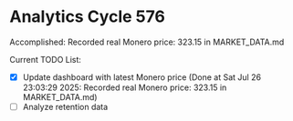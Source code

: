 # Analytics Cycle 576

Accomplished: Recorded real Monero price: 323.15 in MARKET_DATA.md

Current TODO List:

- [x] Update dashboard with latest Monero price  (Done at Sat Jul 26 23:03:29 2025: Recorded real Monero price: 323.15 in MARKET_DATA.md)
- [ ] Analyze retention data